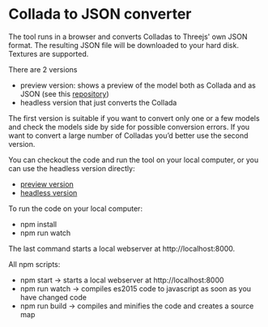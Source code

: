 # Collada to JSON converter

The tool runs in a browser and converts Colladas to Threejs' own JSON format. The resulting JSON file will be downloaded to your hard disk. Textures are supported.

There are 2 versions

 - preview version: shows a preview of the model both as Collada and as JSON (see this [repository](https://github.com/tweedegolf/collada2json))
 - headless version that just converts the Collada

The first version is suitable if you want to convert only one or a few models and check the models side by side for possible conversion errors. If you want to convert a large number of Colladas you’d better use the second version.

You can checkout the code and run the tool on your local computer, or you can use the headless version directly:

 - [preview version](https://tweedegolf.github.io/collada2json)
 - [headless version](https://tweedegolf.github.io/collada2json_headless)


To run the code on your local computer:

 - npm install
 - npm run watch

The last command starts a local webserver at http://localhost:8000.

All npm scripts:

 - npm start &rarr; starts a local webserver at http://localhost:8000
 - npm run watch &rarr; compiles es2015 code to javascript as soon as you have changed code
 - npm run build &rarr; compiles and minifies the code and creates a source map
